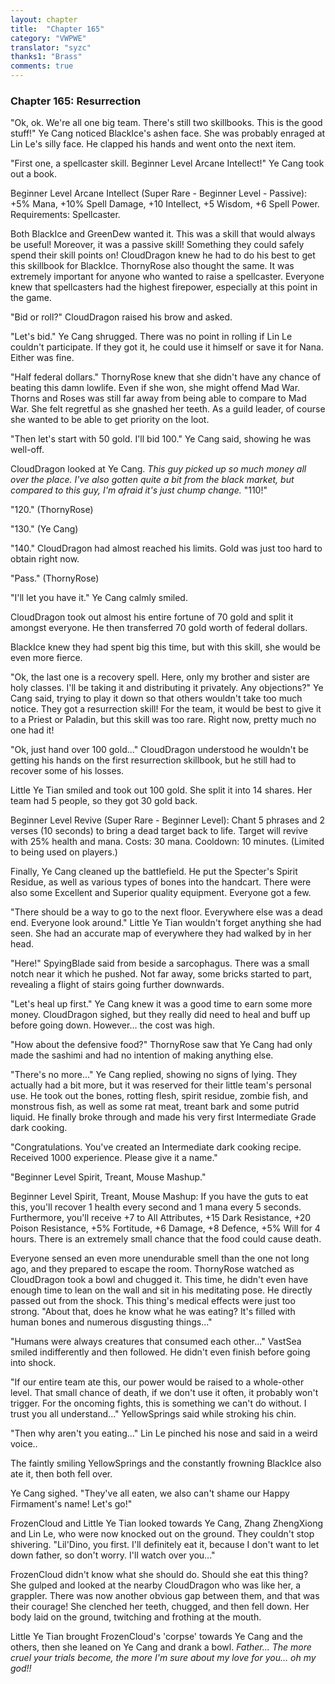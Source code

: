 ```yaml
---
layout: chapter
title:  "Chapter 165"
category: "VWPWE"
translator: "syzc"
thanks1: "Brass"
comments: true
---
```


### Chapter 165: Resurrection

"Ok, ok. We're all one big team. There's still two skillbooks. This is the good stuff!" Ye Cang noticed BlackIce's ashen face. She was probably enraged at Lin Le's silly face. He clapped his hands and went onto the next item.

"First one, a spellcaster skill. Beginner Level Arcane Intellect!" Ye Cang took out a book.

Beginner Level Arcane Intellect (Super Rare - Beginner Level - Passive): +5% Mana, +10% Spell Damage, +10 Intellect, +5 Wisdom, +6 Spell Power. Requirements: Spellcaster.

Both BlackIce and GreenDew wanted it. This was a skill that would always be useful! Moreover, it was a passive skill! Something they could safely spend their skill points on! CloudDragon knew he had to do his best to get this skillbook for BlackIce. ThornyRose also thought the same. It was extremely important for anyone who wanted to raise a spellcaster. Everyone knew that spellcasters had the highest firepower, especially at this point in the game.

"Bid or roll?" CloudDragon raised his brow and asked. 

"Let's bid." Ye Cang shrugged. There was no point in rolling if Lin Le couldn't participate. If they got it, he could use it himself or save it for Nana. Either was fine.

"Half federal dollars." ThornyRose knew that she didn't have any chance of beating this damn lowlife. Even if she won, she might offend Mad War. Thorns and Roses was still far away from being able to compare to Mad War. She felt regretful as she gnashed her teeth. As a guild leader, of course she wanted to be able to get priority on the loot.

"Then let's start with 50 gold. I'll bid 100." Ye Cang said, showing he was well-off.

CloudDragon looked at Ye Cang. *This guy picked up so much money all over the place. I've also gotten quite a bit from the black market, but compared to this guy, I'm afraid it's just chump change.* "110!"

"120." (ThornyRose)

"130." (Ye Cang)

"140." CloudDragon had almost reached his limits. Gold was just too hard to obtain right now. 

"Pass." (ThornyRose)

"I'll let you have it." Ye Cang calmly smiled.

CloudDragon took out almost his entire fortune of 70 gold and split it amongst everyone. He then transferred 70 gold worth of federal dollars.

BlackIce knew they had spent big this time, but with this skill, she would be even more fierce.

"Ok, the last one is a recovery spell. Here, only my brother and sister are holy classes. I'll be taking it and distributing it privately. Any objections?" Ye Cang said, trying to play it down so that others wouldn't take too much notice. They got a resurrection skill! For the team, it would be best to give it to a Priest or Paladin, but this skill was too rare. Right now, pretty much no one had it!

"Ok, just hand over 100 gold..." CloudDragon understood he wouldn't be getting his hands on the first resurrection skillbook, but he still had to recover some of his losses.

Little Ye Tian smiled and took out 100 gold. She split it into 14 shares. Her team had 5 people, so they got 30 gold back.

Beginner Level Revive (Super Rare - Beginner Level): Chant 5 phrases and 2 verses (10 seconds) to bring a dead target back to life. Target will revive with 25% health and mana. Costs: 30 mana. Cooldown: 10 minutes. (Limited to being used on players.)

Finally, Ye Cang cleaned up the battlefield. He put the Specter's Spirit Residue, as well as various types of bones into the handcart. There were also some Excellent and Superior quality equipment. Everyone got a few.

"There should be a way to go to the next floor. Everywhere else was a dead end. Everyone look around." Little Ye Tian wouldn't forget anything she had seen. She had an accurate map of everywhere they had walked by in her head.

"Here!" SpyingBlade said from beside a sarcophagus. There was a small notch near it which he pushed. Not far away, some bricks started to part, revealing a flight of stairs going further downwards.

"Let's heal up first." Ye Cang knew it was a good time to earn some more money. CloudDragon sighed, but they really did need to heal and buff up before going down. However... the cost was high.

"How about the defensive food?" ThornyRose saw that Ye Cang had only made the sashimi and had no intention of making anything else.

"There's no more..." Ye Cang replied, showing no signs of lying. They actually had a bit more, but it was reserved for their little team's personal use. He took out the bones, rotting flesh, spirit residue, zombie fish, and monstrous fish, as well as some rat meat, treant bark and some putrid liquid. He finally broke through and made his very first Intermediate Grade dark cooking.

"Congratulations. You've created an Intermediate dark cooking recipe. Received 1000 experience. Please give it a name."

"Beginner Level Spirit, Treant, Mouse Mashup."

Beginner Level Spirit, Treant, Mouse Mashup: If you have the guts to eat this, you'll recover 1 health every second and 1 mana every 5 seconds. Furthermore, you'll receive +7 to All Attributes, +15 Dark Resistance, +20 Poison Resistance, +5% Fortitude, +6 Damage, +8 Defence, +5% Will for 4 hours. There is an extremely small chance that the food could cause death.

Everyone sensed an even more unendurable smell than the one not long ago, and they prepared to escape the room. ThornyRose watched as CloudDragon took a bowl and chugged it. This time, he didn't even have enough time to lean on the wall and sit in his meditating pose. He directly passed out from the shock. This thing's medical effects were just too strong. "About that, does he know what he was eating? It's filled with human bones and numerous disgusting things..."

"Humans were always creatures that consumed each other..." VastSea smiled indifferently and then followed. He didn't even finish before going into shock.

"If our entire team ate this, our power would be raised to a whole-other level. That small chance of death, if we don't use it often, it probably won't trigger. For the oncoming fights, this is something we can't do without. I trust you all understand..." YellowSprings said while stroking his chin.

"Then why aren't you eating..." Lin Le pinched his nose and said in a weird voice..

The faintly smiling YellowSprings and the constantly frowning BlackIce also ate it, then both fell over.

Ye Cang sighed. "They've all eaten, we also can't shame our Happy Firmament's name! Let's go!"

FrozenCloud and Little Ye Tian looked towards Ye Cang, Zhang ZhengXiong and Lin Le, who were now knocked out on the ground. They couldn't stop shivering. "Lil'Dino, you first. I'll definitely eat it, because I don't want to let down father, so don't worry. I'll watch over you..."

FrozenCloud didn't know what she should do. Should she eat this thing? She gulped and looked at the nearby CloudDragon who was like her, a grappler. There was now another obvious gap between them, and that was their courage! She clenched her teeth, chugged, and then fell down. Her body laid on the ground, twitching and frothing at the mouth. 

Little Ye Tian brought FrozenCloud's 'corpse' towards Ye Cang and the others, then she leaned on Ye Cang and drank a bowl. *Father... The more cruel your trials become, the more I'm sure about my love for you... oh my god!!*
